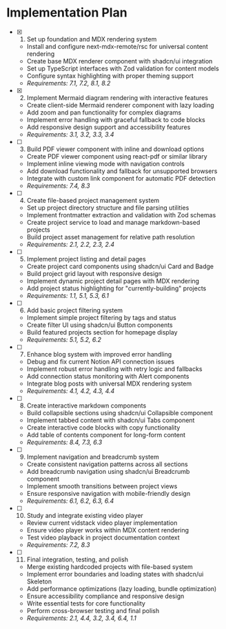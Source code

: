 # Implementation Plan

- [x] 1. Set up foundation and MDX rendering system
  - Install and configure next-mdx-remote/rsc for universal content rendering
  - Create base MDX renderer component with shadcn/ui integration
  - Set up TypeScript interfaces with Zod validation for content models
  - Configure syntax highlighting with proper theming support
  - _Requirements: 7.1, 7.2, 8.1, 8.2_

- [x] 2. Implement Mermaid diagram rendering with interactive features
  - Create client-side Mermaid renderer component with lazy loading
  - Add zoom and pan functionality for complex diagrams
  - Implement error handling with graceful fallback to code blocks
  - Add responsive design support and accessibility features
  - _Requirements: 3.1, 3.2, 3.3, 3.4_

- [ ] 3. Build PDF viewer component with inline and download options
  - Create PDF viewer component using react-pdf or similar library
  - Implement inline viewing mode with navigation controls
  - Add download functionality and fallback for unsupported browsers
  - Integrate with custom link component for automatic PDF detection
  - _Requirements: 7.4, 8.3_

- [ ] 4. Create file-based project management system
  - Set up project directory structure and file parsing utilities
  - Implement frontmatter extraction and validation with Zod schemas
  - Create project service to load and manage markdown-based projects
  - Build project asset management for relative path resolution
  - _Requirements: 2.1, 2.2, 2.3, 2.4_

- [ ] 5. Implement project listing and detail pages
  - Create project card components using shadcn/ui Card and Badge
  - Build project grid layout with responsive design
  - Implement dynamic project detail pages with MDX rendering
  - Add project status highlighting for "currently-building" projects
  - _Requirements: 1.1, 5.1, 5.3, 6.1_

- [ ] 6. Add basic project filtering system
  - Implement simple project filtering by tags and status
  - Create filter UI using shadcn/ui Button components
  - Build featured projects section for homepage display
  - _Requirements: 5.1, 5.2, 6.2_

- [ ] 7. Enhance blog system with improved error handling
  - Debug and fix current Notion API connection issues
  - Implement robust error handling with retry logic and fallbacks
  - Add connection status monitoring with Alert components
  - Integrate blog posts with universal MDX rendering system
  - _Requirements: 4.1, 4.2, 4.3, 4.4_

- [ ] 8. Create interactive markdown components
  - Build collapsible sections using shadcn/ui Collapsible component
  - Implement tabbed content with shadcn/ui Tabs component
  - Create interactive code blocks with copy functionality
  - Add table of contents component for long-form content
  - _Requirements: 8.4, 7.3, 6.3_

- [ ] 9. Implement navigation and breadcrumb system
  - Create consistent navigation patterns across all sections
  - Add breadcrumb navigation using shadcn/ui Breadcrumb component
  - Implement smooth transitions between project views
  - Ensure responsive navigation with mobile-friendly design
  - _Requirements: 6.1, 6.2, 6.3, 6.4_

- [ ] 10. Study and integrate existing video player
  - Review current vidstack video player implementation
  - Ensure video player works within MDX content rendering
  - Test video playback in project documentation context
  - _Requirements: 7.2, 8.3_

- [ ] 11. Final integration, testing, and polish
  - Merge existing hardcoded projects with file-based system
  - Implement error boundaries and loading states with shadcn/ui Skeleton
  - Add performance optimizations (lazy loading, bundle optimization)
  - Ensure accessibility compliance and responsive design
  - Write essential tests for core functionality
  - Perform cross-browser testing and final polish
  - _Requirements: 2.1, 4.4, 3.2, 3.4, 6.4, 1.1_